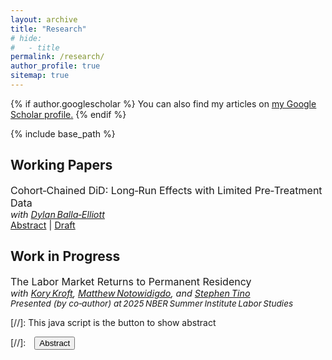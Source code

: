 ```yaml
---
layout: archive
title: "Research"
# hide:
#   - title
permalink: /research/
author_profile: true
sitemap: true
---
```


{% if author.googlescholar %}
  You can also find my articles on <u><a href="{{author.googlescholar}}">my Google Scholar profile</a>.</u>
{% endif %}

{% include base_path %}

## Working Papers

<p style="margin:0; font-size:1rem;">
  Cohort‑Chained DiD: Long‑Run Effects with Limited Pre‑Treatment Data<br>
  <em style="font-size:.9rem;">with
      <a href="https://www.dballaelliott.com/" target="_blank">Dylan Balla‑Elliott</a>
  </em><br>
  <span style="font-size:.9rem;">
      <a href="#/" onclick="visib('ccdid')">Abstract</a> |
      <a href="/files/pdf/CCDID.pdf">Draft</a>
  </span>
</p>

<div id="ccdid"
     style="display:none; font-size:.9rem; line-height:1.4; text-align:justify">
  Heterogeneity robust difference-in-differences methods typically require control units that remain untreated throughout the entire post-treatment window. This unnecessarily limits the identification of long-run effects when researchers observe fewer pre-treatment periods than post-treatment periods. We show that cohort-stacked estimators identify long-run effects by chaining together successive not-yet-treated controls. This approach uses overlapping cohorts to extend identification under standard common trends assumptions. We demonstrate the approach through an application to earnings effects of parenthood. In a setting where direct methods identify effects only four years post-birth, chaining extends identification to eight years.
</div>


## Work in Progress

<p style="margin:0; font-size:1rem;">
  The Labor Market Returns to Permanent Residency<br>
  <em style="font-size:.9rem;">
    with
    <a href="https://www.korykroft.com/" target="_blank">Kory Kroft</a>,
    <a href="https://users.nber.org/~notom/" target="_blank">Matthew Notowidigdo</a>,
    and
    <a href="https://stephentino.github.io/" target="_blank">Stephen Tino</a>
  </em><br>
  <span style="font-size:.85rem; font-style:italic;">
    Presented (by co‑author) at 2025 NBER Summer Institute Labor Studies
  </span>
</p>

<!-- The Labor Market Returns to Permanent Residency<br> -->
<!-- <span style="font-size:medium;"> *with [Kory Kroft](https://www.korykroft.com/), [Matthew Notowidigdo](https://users.nber.org/~notom/), and [Stephen Tino](https://stephentino.github.io/)*</span> <br> -->
<!-- <span style="font-size:medium; font-style:italic;"> Presented (by co-author) at 2025 NBER Summer -->
<!-- Institute Labor Studies </span> <br> -->


<!-- When you finally have work to add here, put it in the _research folder, one file per paper -->
<!-- Then also remove the sitemap: false from each file -->
<!-- {% for post in site.publications reversed %}
  {% include archive-single.html %}
{% endfor %} -->

[//]: This java script is the button to show abstract
<script>
 function visib(id) {
  var x = document.getElementById(id);
  if (x.style.display === "block") {
    x.style.display = "none";
  } else {
    x.style.display = "block";
  }
}
</script>

[//]:&emsp;<button onclick="visib('polariz')" class="btn btn--inverse btn--small">Abstract</button>